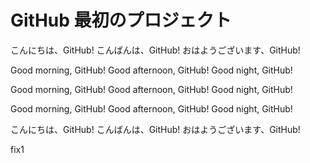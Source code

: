 # GitHub 最初のプロジェクト

こんにちは、GitHub!
こんばんは、GitHub!
おはようございます、GitHub!

Good morning, GitHub!
Good afternoon, GitHub!
Good night, GitHub!

Good morning, GitHub!
Good afternoon, GitHub!
Good night, GitHub!

Good morning, GitHub!
Good afternoon, GitHub!
Good night, GitHub!

こんにちは、GitHub!
こんばんは、GitHub!
おはようございます、GitHub!

fix1
